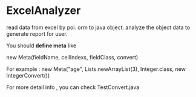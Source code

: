# ExcelAnalyzer
read data from excel by poi. orm to java object.  analyze the object data to generate report for user.

You should **define meta** like

new Meta(fieldName, cellIndexs, fieldClass, convert)

For example :
    new Meta("age", Lists.newArrayList(3), Integer.class, new IntegerConvert())
    
    
For more detail info , you can check TestConvert.java
